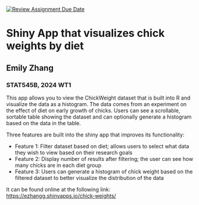 [![Review Assignment Due Date](https://classroom.github.com/assets/deadline-readme-button-22041afd0340ce965d47ae6ef1cefeee28c7c493a6346c4f15d667ab976d596c.svg)](https://classroom.github.com/a/_WsouPuM)

# Shiny App that visualizes chick weights by diet
## Emily Zhang
### STAT545B, 2024 WT1

This app allows you to view the ChickWeight dataset that is built into R and visualize the data as a histogram. The data comes from an experiment on the effect of diet on early growth of chicks. Users can see a scrollable, sortable table showing the dataset and can optionally generate a histogram based on the data in the table. 

Three features are built into the shiny app that improves its functionality:
- Feature 1: Filter dataset based on diet; allows users to select what data they wish to view based on their research goals
- Feature 2: Display number of results after filtering; the user can see how many chicks are in each diet group
- Feature 3: Users can generate a histogram of chick weight based on the filtered dataset to better visualize the distribution of the data

It can be found online at the following link: https://ezhangg.shinyapps.io/chick-weights/